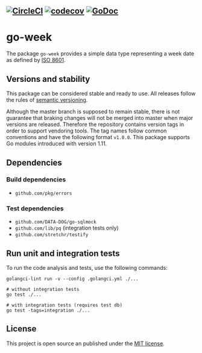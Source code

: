 [![CircleCI](https://circleci.com/gh/stoewer/go-week/tree/master.svg?style=svg)](https://circleci.com/gh/stoewer/go-week/tree/master)
[![codecov](https://codecov.io/gh/stoewer/go-week/branch/master/graph/badge.svg)](https://codecov.io/gh/stoewer/go-week)
[![GoDoc](https://godoc.org/github.com/stoewer/go-week?status.svg)](https://godoc.org/github.com/stoewer/go-week)
---

go-week
=======

The package `go-week` provides a simple data type representing a week date as defined by [ISO 8601](https://en.wikipedia.org/wiki/ISO_week_date).

Versions and stability
----------------------

This package can be considered stable and ready to use. All releases follow the rules of 
[semantic versioning](http://semver.org).

Although the master branch is supposed to remain stable, there is not guarantee that braking changes will not
be merged into master when major versions are released. Therefore the repository contains version tags in 
order to support vendoring tools. The tag names follow common conventions and have the following format `v1.0.0`. 
This package supports Go modules introduced with version 1.11.

Dependencies
------------

### Build dependencies

* `github.com/pkg/errors`

### Test dependencies

* `github.com/DATA-DOG/go-sqlmock`
* `github.com/lib/pq` (integration tests only)
* `github.com/stretchr/testify`

Run unit and integration tests
------------------------------ 

To run the code analysis and tests, use the following commands:

```
golangci-lint run -v --config .golangci.yml ./...

# without integration tests
go test ./...

# with integration tests (requires test db)
go test -tags=integration ./...
```

License
-------

This project is open source an published under the [MIT license](LICENSE).
